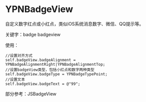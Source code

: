 # YPNBadgeView
自定义数字红点或小红点，类似iOS系统消息数字、微信、QQ提示等。

关键字：badge badgeview

使用：

```
//设置对齐方式
self.badgeView.badgeAlignment = YPNBadgeAlignmentRight|YPNBadgeAlignmentTop;
//设置badgeView类型，包括小红点和数字两种类型
self.badgeView.badgeType = YPNBadgeTypePoint;
//设置文本
self.badgeView.badgeText = @"99";
```

部分参考：JSBadgeView
